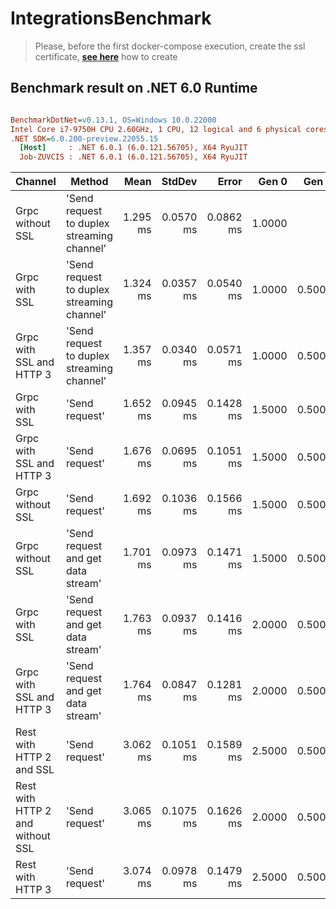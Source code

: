 # IntegrationsBenchmark

> Please, before the first docker-compose execution, create the ssl certificate, **[see here](certs/README.md)** how to create

## Benchmark result on .NET 6.0 Runtime

``` ini

BenchmarkDotNet=v0.13.1, OS=Windows 10.0.22000
Intel Core i7-9750H CPU 2.60GHz, 1 CPU, 12 logical and 6 physical cores
.NET SDK=6.0.200-preview.22055.15
  [Host]     : .NET 6.0.1 (6.0.121.56705), X64 RyuJIT
  Job-ZUVCIS : .NET 6.0.1 (6.0.121.56705), X64 RyuJIT


```
|                          Channel |                                     Method |     Mean |    StdDev |     Error |  Gen 0 |  Gen 1 | Allocated |
|--------------------------------- |------------------------------------------- |---------:|----------:|----------:|-------:|-------:|----------:|
|                 Grpc without SSL | &#39;Send request to duplex streaming channel&#39; | 1.295 ms | 0.0570 ms | 0.0862 ms | 1.0000 |      - |      8 KB |
|                    Grpc with SSL | &#39;Send request to duplex streaming channel&#39; | 1.324 ms | 0.0357 ms | 0.0540 ms | 1.0000 | 0.5000 |      8 KB |
|         Grpc with SSL and HTTP 3 | &#39;Send request to duplex streaming channel&#39; | 1.357 ms | 0.0340 ms | 0.0571 ms | 1.0000 | 0.5000 |      8 KB |
|                    Grpc with SSL |                             &#39;Send request&#39; | 1.652 ms | 0.0945 ms | 0.1428 ms | 1.5000 | 0.5000 |     12 KB |
|         Grpc with SSL and HTTP 3 |                             &#39;Send request&#39; | 1.676 ms | 0.0695 ms | 0.1051 ms | 1.5000 | 0.5000 |     12 KB |
|                 Grpc without SSL |                             &#39;Send request&#39; | 1.692 ms | 0.1036 ms | 0.1566 ms | 1.5000 | 0.5000 |     11 KB |
|                 Grpc without SSL |         &#39;Send request and get data stream&#39; | 1.701 ms | 0.0973 ms | 0.1471 ms | 1.5000 | 0.5000 |     12 KB |
|                    Grpc with SSL |         &#39;Send request and get data stream&#39; | 1.763 ms | 0.0937 ms | 0.1416 ms | 2.0000 | 0.5000 |     13 KB |
|         Grpc with SSL and HTTP 3 |         &#39;Send request and get data stream&#39; | 1.764 ms | 0.0847 ms | 0.1281 ms | 2.0000 | 0.5000 |     13 KB |
|         Rest with HTTP 2 and SSL |                             &#39;Send request&#39; | 3.062 ms | 0.1051 ms | 0.1589 ms | 2.5000 | 0.5000 |     15 KB |
| Rest with HTTP 2 and without SSL |                             &#39;Send request&#39; | 3.065 ms | 0.1075 ms | 0.1626 ms | 2.0000 | 0.5000 |     14 KB |
|                 Rest with HTTP 3 |                             &#39;Send request&#39; | 3.074 ms | 0.0978 ms | 0.1479 ms | 2.5000 | 0.5000 |     15 KB |

